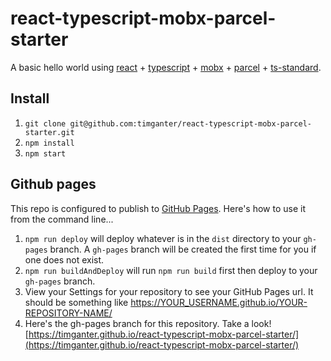 # react-typescript-mobx-parcel-starter
A basic hello world using [react](//reactjs.org/) + [typescript](//www.typescriptlang.org/) + [mobx](https://mobx.js.org) + [parcel](//parceljs.org/) + [ts-standard](//github.com/standard/ts-standard).

## Install

1. `git clone git@github.com:timganter/react-typescript-mobx-parcel-starter.git`
1. `npm install`
1. `npm start`

## Github pages

This repo is configured to publish to [GitHub Pages](https://docs.github.com/en/pages/getting-started-with-github-pages/creating-a-github-pages-site). Here's how to use it from the command line...

1. `npm run deploy` will deploy whatever is in the `dist` directory to your `gh-pages` branch. A `gh-pages` branch will be created the first time for you if one does not exist.
1. `npm run buildAndDeploy` will run `npm run build` first then deploy to your `gh-pages` branch. 
1. View your Settings for your repository to see your GitHub Pages url. It should be something like https://YOUR_USERNAME.github.io/YOUR-REPOSITORY-NAME/ 
1. Here's the gh-pages branch for this repository. Take a look! [https://timganter.github.io/react-typescript-mobx-parcel-starter/](https://timganter.github.io/react-typescript-mobx-parcel-starter/)